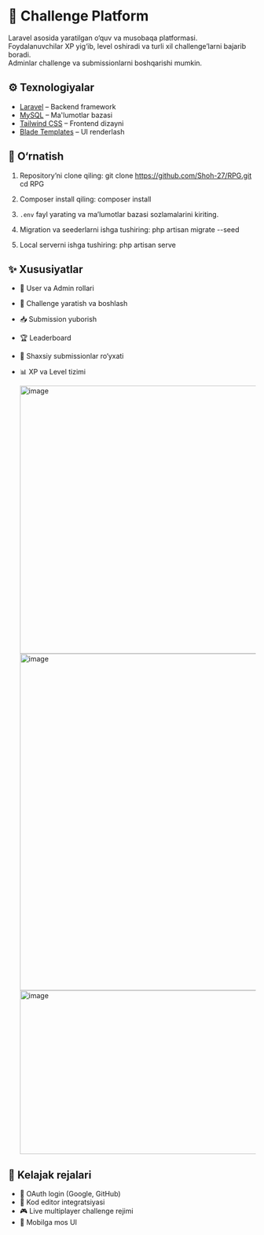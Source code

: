 # 🚀 Challenge Platform

Laravel asosida yaratilgan o‘quv va musobaqa platformasi.  
Foydalanuvchilar XP yig‘ib, level oshiradi va turli xil challenge’larni bajarib boradi.  
Adminlar challenge va submissionlarni boshqarishi mumkin.  


## ⚙️ Texnologiyalar
- [Laravel](https://laravel.com/) – Backend framework
- [MySQL](https://www.mysql.com/) – Ma'lumotlar bazasi
- [Tailwind CSS](https://tailwindcss.com/) – Frontend dizayni
- [Blade Templates](https://laravel.com/docs/blade) – UI renderlash

## 🔧 O‘rnatish
1. Repository’ni clone qiling:
   git clone https://github.com/Shoh-27/RPG.git
   cd RPG


2. Composer install qiling:
   composer install
  
3. `.env` fayl yarating va ma’lumotlar bazasi sozlamalarini kiriting.
4. Migration va seederlarni ishga tushiring:
   php artisan migrate --seed

5. Local serverni ishga tushiring:
   php artisan serve


## ✨ Xususiyatlar

* 👤 User va Admin rollari
* 🚀 Challenge yaratish va boshlash
* 📥 Submission yuborish
* 🏆 Leaderboard
* 📂 Shaxsiy submissionlar ro‘yxati
* 📊 XP va Level tizimi

  <img width="1660" height="545" alt="image" src="https://github.com/user-attachments/assets/75774cc4-f258-4de9-a4af-7a8d00433fbe" />

  <img width="1616" height="685" alt="image" src="https://github.com/user-attachments/assets/9ea3ebe1-9b89-4c45-a3f0-591c77a9649b" />

  <img width="1601" height="333" alt="image" src="https://github.com/user-attachments/assets/a26adeed-3d27-4d97-9891-8ce490d240ae" />

## 📌 Kelajak rejalari

* 🔐 OAuth login (Google, GitHub)
* 📝 Kod editor integratsiyasi
* 🎮 Live multiplayer challenge rejimi
* 📱 Mobilga mos UI



